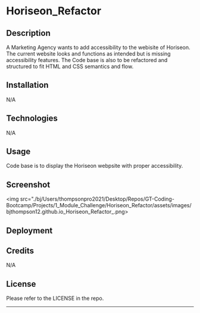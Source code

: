 # Horiseon_Refactor

## Description

A Marketing Agency wants to add accessibility to the webisite of Horiseon. The current website looks and functions as intended but is missing accessibility features. The Code base is also to be refactored and structured to fit HTML and CSS semantics and flow. 

## Installation

N/A

## Technologies 

N/A

## Usage

Code base is to display the Horiseon webpsite with proper accessibility.

## Screenshot

<img src="./bj/Users/thompsonpro2021/Desktop/Repos/GT-Coding-Bootcamp/Projects/1_Module_Challenge/Horiseon_Refactor/assets/images/bjthompson12.github.io_Horiseon_Refactor_.png>

## Deployment

<a href="https://bjthompson12.github.io/Horiseon_Refactor/"></a>

## Credits

N/A

## License

Please refer to the LICENSE in the repo.

----